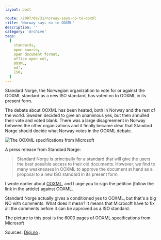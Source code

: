 ```yaml
---
layout: post

route: /2007/08/31/norway-says-no-to-ooxml
title: 'Norway says no to OOXML'
description: ''
category: 'Archive'
tags:
  [
    standards,
    open source,
    open document format,
    office open xml,
    OOXML,
    odf,
    ISO,
  ]
---
```


Standard Norge, the Norwegian organization to vote for or against the OOXML
standard as a new ISO standard, has voted no to OOXML in its present form.

The debate about OOXML has been heated, both in Norway and the rest of the
world. Sweden decided to give an unanimous yes, but then annulled their vote and
voted blank. There was a large disagreement in Norway between the other
organizations and it finally became clear that Standard Norge should decide what
Norway votes in the OOXML debate.

<img src="/img/blog/img3bb1ad086c4aaf14565ac0457ffbea19.jpg" alt="The OOXML specifications from Microsoft" class="img-responsive img-thumbnail img-rounded" />

A press release from Standard Norge:

> Standard Norge is principally for a standard that will give the users the best
> possible access to their old documents. However, we find to many weaknesses in
> OOXML to approve the document at hand as a proposal to a new ISO standard in
> its present form.

I wrote earlier about
<a class="ph" href="/2007/08/29/the-ooxml-problem/">OOXML</a>, and I urge you to
sign the petition (follow the link in the article) against OOXML.

Standard Norge actually gives a conditioned yes to OOXML, but that's a big NO
with comments. What does it mean? It means that Microsoft have to fix all the
comments before it can be approved as a ISO standard.

The picture to this post is the 6000 pages of OOXML specifications from
Microsoft

Sources:
<a class="ph" target="_blank" rel="noopener noreferrer" href="http://digi.no">Digi.no</a>
.
